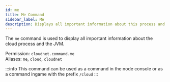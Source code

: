 ```yaml
---
id: me
title: Me Command
sidebar_label: Me
description: Displays all important information about this process and the JVM.
---
```


The `me` command is used to display all important information about the cloud process and the JVM.

Permission: `cloudnet.command.me`  
Aliases: `me`, `cloud`, `cloudnet`

:::info
This command can be used as a command in the node console or as a command ingame with the prefix `/cloud`
:::

